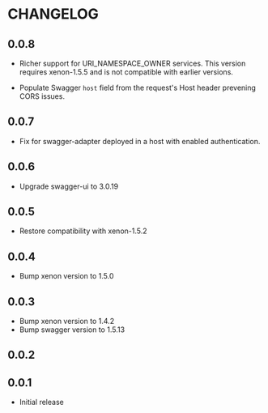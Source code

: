 # CHANGELOG

## 0.0.8
* Richer support for URI_NAMESPACE_OWNER services. This version requires
  xenon-1.5.5 and is not compatible with earlier versions.

* Populate Swagger `host` field from the request's Host header prevening
  CORS issues.

## 0.0.7
* Fix for swagger-adapter deployed in a host with enabled
  authentication.

## 0.0.6
* Upgrade swagger-ui to 3.0.19

## 0.0.5
* Restore compatibility with xenon-1.5.2

## 0.0.4
* Bump xenon version to 1.5.0

## 0.0.3
* Bump xenon version to 1.4.2
* Bump swagger version to 1.5.13

## 0.0.2

## 0.0.1

* Initial release
